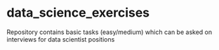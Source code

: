 # data_science_exercises
Repository contains basic tasks (easy/medium) which can be asked on interviews for data scientist positions

